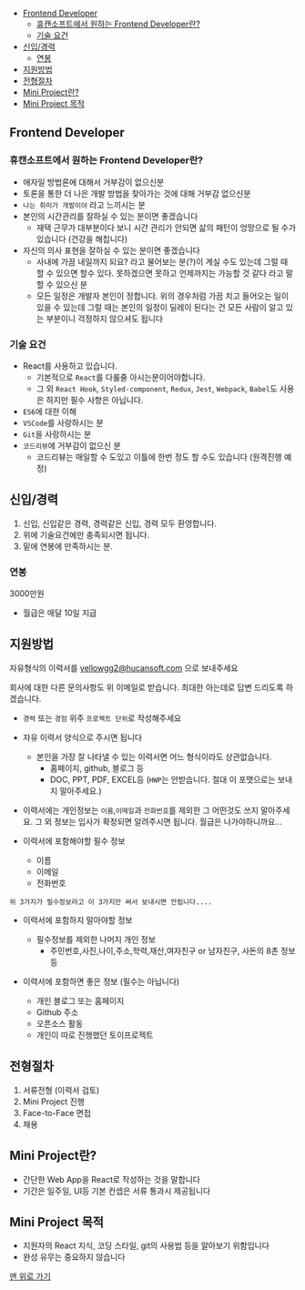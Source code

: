 <!-- TOC -->

- [Frontend Developer](#frontend-developer)
  - [휴캔소프트에서 원하는 Frontend Developer란?](#휴캔소프트에서-원하는-frontend-developer란)
  - [기술 요건](#기술-요건)
- [신입/경력](#신입경력)
  - [연봉](#연봉)
- [지원방법](#지원방법)
- [전형절차](#전형절차)
- [Mini Project란?](#mini-project란)
- [Mini Project 목적](#mini-project-목적)

<!-- /TOC -->

## Frontend Developer

### 휴캔소프트에서 원하는 Frontend Developer란?

- 애자일 방법론에 대해서 거부감이 없으신분
- 토론을 통한 더 나은 개발 방법을 찾아가는 것에 대해 거부감 없으신분
- `나는 취미가 개발이야` 라고 느끼시는 분
- 본인의 시간관리를 잘하실 수 있는 분이면 좋겠습니다
  - 재택 근무가 대부분이다 보니 시간 관리가 안되면 삶의 패턴이 엉망으로 될 수가 있습니다 (건강을 해칩니다)
- 자신의 의사 표현을 잘하실 수 있는 분이면 좋겠습니다
  - 사내에 가끔 내일까지 되요? 라고 물어보는 분(?)이 계실 수도 있는데 그럴 때 할 수 있으면 할수 있다. 못하겠으면 못하고 언제까지는 가능할 것 같다 라고 말할 수 있으신 분
  - 모든 일정은 개발자 본인이 정합니다. 위의 경우처럼 가끔 치고 들어오는 일이 있을 수 있는데 그럴 때는 본인의 일정이 딜레이 된다는 건 모든 사람이 알고 있는 부분이니 걱정하지 않으셔도 됩니다

### 기술 요건

- React를 사용하고 있습니다.
  - 기본적으로 `React`를 다룰줄 아시는분이어야합니다.
  - 그 외 `React Hook`, `Styled-component`, `Redux`, `Jest`, `Webpack`, `Babel`도 사용은 하지만 필수 사항은 아닙니다.
- `ES6`에 대한 이해
- `VSCode`를 사랑하시는 분
- `Git`을 사랑하시는 분
- `코드리뷰`에 거부감이 없으신 분
  - 코드리뷰는 매일할 수 도있고 이틀에 한번 정도 할 수도 있습니다 (원격진행 예정)

## 신입/경력

1. 신입, 신입같은 경력, 경력같은 신입, 경력 모두 환영합니다.
2. 위에 기술요건에만 충족되시면 됩니다.
3. 밑에 연봉에 만족하시는 분.

### 연봉

3000만원

- 월급은 매달 10일 지급

## 지원방법

자유형식의 이력서를 yellowgg2@hucansoft.com 으로 보내주세요

회사에 대한 다른 문의사항도 위 이메일로 받습니다. 최대한 아는데로 답변 드리도록 하겠습니다.

- `경력` 또는 `경험` 위주 `프로젝트 단위`로 작성해주세요
- 자유 이력서 양식으로 주시면 됩니다
  - 본인을 가장 잘 나타낼 수 있는 이력서면 어느 형식이라도 상관없습니다.
    - 홈페이지, github, 블로그 등
    - DOC, PPT, PDF, EXCEL등 (`HWP`는 안받습니다. 절대 이 포맷으로는 보내지 말아주세요.)
- 이력서에는 개인정보는 `이름`,`이메일`과 `전화번호`를 제외한 그 어떤것도 쓰지 말아주세요. 그 외 정보는 입사가 확정되면 알려주시면 됩니다. 월급은 나가야하니까요...

- 이력서에 포함해야할 필수 정보

  - 이름
  - 이메일
  - 전화번호

`위 3가지가 필수정보라고 이 3가지만 써서 보내시면 안됩니다....`

- 이력서에 포함하지 말아야할 정보

  - 필수정보를 제외한 나머지 개인 정보
    - 주민번호,사진,나이,주소,학력,재산,여자친구 or 남자친구, 사돈의 8촌 정보 등

- 이력서에 포함하면 좋은 정보 (필수는 아닙니다)
  - 개인 블로그 또는 홈페이지
  - Github 주소
  - 오픈소스 활동
  - 개인이 따로 진행했던 토이프로젝트

## 전형절차

1. 서류전형 (이력서 검토)
2. Mini Project 진행
3. Face-to-Face 면접
4. 채용

## Mini Project란?

- 간단한 Web App을 React로 작성하는 것을 말합니다
- 기간은 일주일, UI등 기본 컨셉은 서류 통과시 제공됩니다

## Mini Project 목적

- 지원자의 React 지식, 코딩 스타일, git의 사용법 등을 알아보기 위함입니다
- 완성 유무는 중요하지 않습니다

[맨 위로 가기](#frontend-developer)
